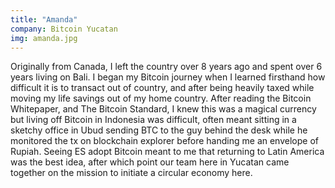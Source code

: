 ```yaml
---
title: "Amanda"
company: Bitcoin Yucatan
img: amanda.jpg
---
```


Originally from Canada, I left the country over 8 years ago and spent over 6 years living on Bali. I began my Bitcoin journey when I learned firsthand how difficult it is to transact out of country, and after being heavily taxed while moving my life savings out of my home country. After reading the Bitcoin Whitepaper, and The Bitcoin Standard, I knew this was a magical currency but living off Bitcoin in Indonesia was difficult, often meant sitting in a sketchy office in Ubud sending BTC to the guy behind the desk while he monitored the tx on blockchain explorer before handing me an envelope of Rupiah. Seeing ES adopt Bitcoin meant to me that returning to Latin America was the best idea, after which point our team here in Yucatan came together on the mission to initiate a circular economy here.
